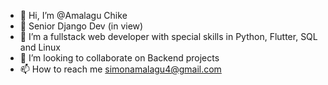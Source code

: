 - 👋 Hi, I’m @Amalagu Chike
- 👀 Senior Django Dev (in view)
- 🌱 I’m a fullstack web developer with special skills in Python, Flutter, SQL and Linux 
- 💞️ I’m looking to collaborate on Backend projects 
- 📫 How to reach me simonamalagu4@gmail.com 

<!---
Amalagu/Amalagu is a ✨ special ✨ repository because its `README.md` (this file) appears on your GitHub profile.
You can click the Preview link to take a look at your changes.
--->
